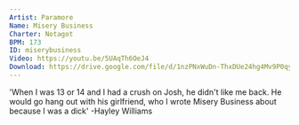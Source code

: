```yaml
---
Artist: Paramore
Name: Misery Business
Charter: Notagot
BPM: 173
ID: miserybusiness
Video: https://youtu.be/5UAqTh6OeJ4
Download: https://drive.google.com/file/d/1nzPNxWuDn-ThxDUe24hg4Mv9P0qyerrc/view
---
```

'When I was 13 or 14 and I had a crush on Josh, he didn't like me back. He would go hang out with his girlfriend, who I wrote Misery Business about because I was a dick' -Hayley Williams
